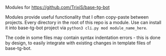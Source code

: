 Modules for https://github.com/TrixiS/base-tg-bot

Modules provide useful functionality that I often copy-paste between projects. Every directory in the root of this repo is a module. Use can install it into base-tg-bot project via `python3 cli.py mod module_name_here`.

The code in some files may contain syntax indentation errors - this is done by design, to easily integrate with existing changes in template files of base-tg-bot.
